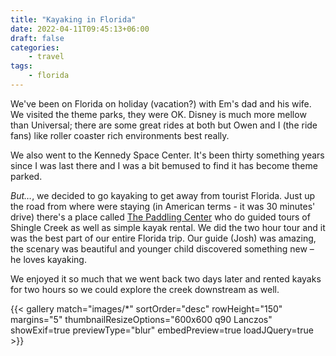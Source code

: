 ```yaml
---
title: "Kayaking in Florida"
date: 2022-04-11T09:45:13+06:00
draft: false
categories: 
    - travel
tags:
    - florida
---
```


We've been on Florida on holiday (vacation?) with Em's dad and his wife. We visited the theme parks, they were OK. Disney is much more mellow than Universal; there are some great rides at both but Owen and I (the ride fans) like roller coaster rich environments best really. 

We also went to the Kennedy Space Center. It's been thirty something years since I was last there and I was a bit bemused to find it has become theme parked. 

_But…_, we decided to go kayaking to get away from tourist Florida. Just up the road from where were staying (in American terms - it was 30 minutes' drive) there's a place called [The Paddling Center](https://www.paddlingcenter.com) who do guided tours of Shingle Creek as well as simple kayak rental. We did the two hour tour and it was the best part of our entire Florida trip. Our guide (Josh) was amazing, the scenary was beautiful and younger child discovered something new – he loves kayaking.

We enjoyed it so much that we went back two days later and rented kayaks for two hours so we could explore the creek downstream as well.


{{< gallery 
    match="images/*" 
    sortOrder="desc" 
    rowHeight="150" 
    margins="5" 
    thumbnailResizeOptions="600x600 q90 Lanczos" 
    showExif=true 
    previewType="blur" 
    embedPreview=true 
    loadJQuery=true >}}
